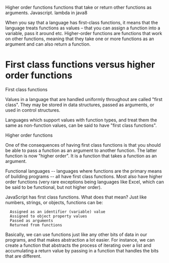 Higher order functions
   functions that take or return other functions as arguments. Javascript. lambda in java8
   
When you say that a language has first-class functions, it means that the language treats functions as values – that you can assign 
a function into a variable, pass it around etc. Higher-order functions are functions that work on other functions, meaning that they
take one or more functions as an argument and can also return a function.


First class functions versus higher order functions
===================================================

First class functions

Values in a language that are handled uniformly throughout are called "first class". They may be stored in data structures, passed as
arguments, or used in control structures.

Languages which support values with function types, and treat them the same as non-function values, can be said to have
"first class functions".

Higher order functions

One of the consequences of having first class functions is that you should be able to pass a function as an argument to another function.
The latter function is now "higher order". It is a function that takes a function as an argument.

Functional languages -- languages where functions are the primary means of building programs -- all have first class functions. Most 
also have higher order functions (very rare exceptions being languages like Excel, which can be said to be functional, but not higher 
order).

JavaScript has first class functions. What does that mean? Just like numbers, strings, or objects, functions can be:

      Assigned as an identifier (variable) value
      Assigned to object property values
      Passed as arguments
      Returned from functions
Basically, we can use functions just like any other bits of data in our programs, and that makes abstraction a lot easier. For instance, we can create a function that abstracts the process of iterating over a list and accumulating a return value by passing in a function that handles the bits that are different.



    
